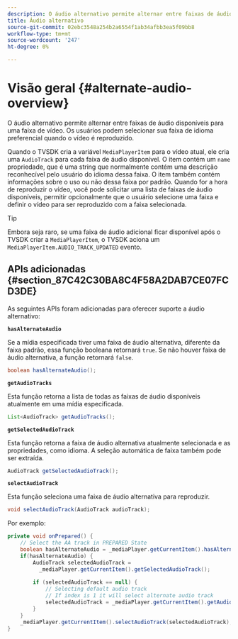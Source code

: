 ```yaml
---
description: O áudio alternativo permite alternar entre faixas de áudio disponíveis para uma faixa de vídeo. Os usuários podem selecionar sua faixa de idioma preferencial quando o vídeo é reproduzido.
title: Áudio alternativo
source-git-commit: 02ebc3548a254b2a6554f1ab34afbb3ea5f09bb8
workflow-type: tm+mt
source-wordcount: '247'
ht-degree: 0%

---
```


# Visão geral {#alternate-audio-overview}

O áudio alternativo permite alternar entre faixas de áudio disponíveis para uma faixa de vídeo. Os usuários podem selecionar sua faixa de idioma preferencial quando o vídeo é reproduzido.

<!--<a id="section_E4F9DC28A2944BD08B4190A7F98A8365"></a>-->

Quando o TVSDK cria a variável `MediaPlayerItem` para o vídeo atual, ele cria uma `AudioTrack` para cada faixa de áudio disponível. O item contém um `name` propriedade, que é uma string que normalmente contém uma descrição reconhecível pelo usuário do idioma dessa faixa. O item também contém informações sobre o uso ou não dessa faixa por padrão. Quando for a hora de reproduzir o vídeo, você pode solicitar uma lista de faixas de áudio disponíveis, permitir opcionalmente que o usuário selecione uma faixa e definir o vídeo para ser reproduzido com a faixa selecionada.

>[!TIP]
>
>Embora seja raro, se uma faixa de áudio adicional ficar disponível após o TVSDK criar a `MediaPlayerItem`, o TVSDK aciona um `MediaPlayerItem.AUDIO_TRACK_UPDATED` evento.

## APIs adicionadas {#section_87C42C30BA8C4F58A2DAB7CE07FCD3DE}

As seguintes APIs foram adicionadas para oferecer suporte a áudio alternativo:

**`hasAlternateAudio`**

Se a mídia especificada tiver uma faixa de áudio alternativa, diferente da faixa padrão, essa função booleana retornará `true`. Se não houver faixa de áudio alternativa, a função retornará `false`.

```java
boolean hasAlternateAudio();
```

**`getAudioTracks`**

Esta função retorna a lista de todas as faixas de áudio disponíveis atualmente em uma mídia especificada.

```java
List<AudioTrack> getAudioTracks();
```

**`getSelectedAudioTrack`**

Esta função retorna a faixa de áudio alternativa atualmente selecionada e as propriedades, como idioma. A seleção automática de faixa também pode ser extraída.

```java
AudioTrack getSelectedAudioTrack();
```

**`selectAudioTrack`**

Esta função seleciona uma faixa de áudio alternativa para reproduzir.

```java
void selectAudioTrack(AudioTrack audioTrack);
```

Por exemplo:

```java
private void onPrepared() { 
    // Select the AA track in PREPARED State 
    boolean hasAlternateAudio = _mediaPlayer.getCurrentItem().hasAlternateAudio(); 
    if(hasAlternateAudio) { 
        AudioTrack selectedAudioTrack =  
          _mediaPlayer.getCurrentItem().getSelectedAudioTrack(); 
 
        if (selectedAudioTrack == null) {  
            // Selecting default audio track  
            // If index is 1 it will select alternate audio track  
            selectedAudioTrack = _mediaPlayer.getCurrentItem().getAudioTracks().get(0);  
        } 
    } 
    _mediaPlayer.getCurrentItem().selectAudioTrack(selectedAudioTrack); 
} 
```
